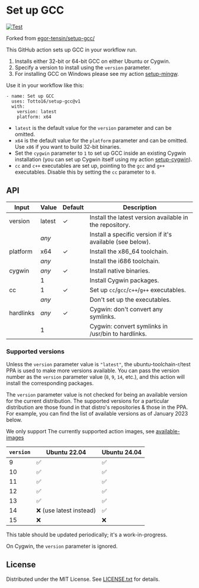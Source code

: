 # Set up GCC

[![Test](https://github.com/Totto16/setup-gcc/actions/workflows/test.yml/badge.svg)](https://github.com/Totto16/setup-gcc/actions/workflows/test.yml)

Forked from [egor-tensin/setup-gcc/](https://github.com/egor-tensin/setup-gcc/)

This GitHub action sets up GCC in your workflow run.

1. Installs either 32-bit or 64-bit GCC on either Ubuntu or Cygwin.
2. Specify a version to install using the `version` parameter.
3. For installing GCC on Windows please see my action [setup-mingw].

[setup-mingw]: https://github.com/egor-tensin/setup-mingw

Use it in your workflow like this:

    - name: Set up GCC
      uses: Totto16/setup-gcc@v1
      with:
        version: latest
        platform: x64

* `latest` is the default value for the `version` parameter and can be omitted.
* `x64` is the default value for the `platform` parameter and can be omitted.
Use `x86` if you want to build 32-bit binaries.
* Set the `cygwin` parameter to `1` to set up GCC inside an existing Cygwin
installation (you can set up Cygwin itself using my action [setup-cygwin]).
* `cc` and `c++` executables are set up, pointing to the `gcc` and `g++`
executables.
Disable this by setting the `cc` parameter to `0`.

[setup-cygwin]: https://github.com/egor-tensin/setup-cygwin

## API

| Input     | Value  | Default | Description                                               |
| --------- | ------ | ------- | --------------------------------------------------------- |
| version   | latest | ✓       | Install the latest version available in the repository.   |
|           | *any*  |         | Install a specific version if it's available (see below). |
| platform  | x64    | ✓       | Install the x86_64 toolchain.                             |
|           | *any*  |         | Install the i686 toolchain.                               |
| cygwin    | *any*  | ✓       | Install native binaries.                                  |
|           | 1      |         | Install Cygwin packages.                                  |
| cc        | 1      | ✓       | Set up `cc`/`gcc`/`c++`/`g++` executables.                |
|           | *any*  |         | Don't set up the executables.                             |
| hardlinks | *any*  | ✓       | Cygwin: don't convert any symlinks.                       |
|           | 1      |         | Cygwin: convert symlinks in /usr/bin to hardlinks.        |

### Supported versions

Unless the `version` parameter value is `"latest"`, the ubuntu-toolchain-r/test
PPA is used to make more versions available.
You can pass the version number as the `version` parameter value (`8`,
`9`, `14`, etc.), and this action will install the corresponding packages.

The `version` parameter value is not checked for being an available version for
the current distribution.
The supported versions for a particular distribution are those found in that
distro's repositories & those in the PPA.
For example, you can find the list of available versions as of January 2023
below.

We only support The currently supported action images, see [available-images](https://github.com/actions/runner-images?tab=readme-ov-file#available-images)


| `version` | Ubuntu 22.04           | Ubuntu 24.04 |
| --------- | ---------------------- | ------------ |
| 9         | ✅                      | ✅            |
| 10        | ✅                      | ✅            |
| 11        | ✅                      | ✅            |
| 12        | ✅                      | ✅            |
| 13        | ✅                      | ✅            |
| 14        | ❌ (use latest instead) | ✅            |
| 15        | ❌                      | ❌            |

This table should be updated periodically; it's a work-in-progress.

On Cygwin, the `version` parameter is ignored.

## License


Distributed under the MIT License.
See [LICENSE.txt] for details.

[LICENSE.txt]: LICENSE.txt

